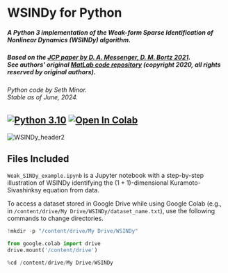 # WSINDy for Python
##### A Python 3 implementation of the Weak-form Sparse Identification of Nonlinear Dynamics (WSINDy) algorithm.
##### Based on the [JCP paper by **D. A. Messenger**, **D. M. Bortz** 2021](https://www.sciencedirect.com/science/article/pii/S0021999121004204). <br> See authors' original [MatLab code repository](https://github.com/MathBioCU/WSINDy_PDE) (copyright 2020, all rights reserved by original authors).
###### Python code by Seth Minor. <br> Stable as of June, 2024.
[![Python 3.10](https://img.shields.io/badge/python-3.10-blue.svg)](https://www.python.org/downloads/release/python-310/)
[![Open In Colab](https://colab.research.google.com/assets/colab-badge.svg)](https://colab.research.google.com/github/SethMinor/WSINDy-for-Python/blob/main/Weak_SINDy_example.ipynb)
---
![WSINDy_header2](https://github.com/SethMinor/WSINDy-for-Python/assets/97004318/965ac9bf-560e-486c-a36c-fca094fc391d)
## Files Included
`Weak_SINDy_example.ipynb` is a Jupyter notebook with a step-by-step illustration of WSINDy identifying the $(1+1)$-dimensional Kuramoto-Sivashinksy equation from data.

To access a dataset stored in Google Drive while using Google Colab (e.g., in `/content/drive/My Drive/WSINDy/dataset_name.txt`), use the following commands to change directories.
```python
!mkdir -p "/content/drive/My Drive/WSINDy"

from google.colab import drive
drive.mount('/content/drive')

%cd /content/drive/My Drive/WSINDy
```
